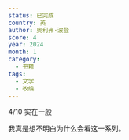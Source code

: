```yaml
---
status: 已完成
country: 英
author: 奥利弗·波登
score: 4
year: 2024
month: 1
category:
  - 书籍
tags:
  - 文学
  - 改编
---
```

4/10 实在一般

我真是想不明白为什么会看这一系列。